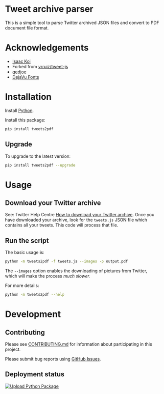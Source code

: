 # Tweet archive parser

This is a simple tool to parse Twitter archived JSON files and convert to PDF document file format.    

# Acknowledgements

* [Isaac Koi](https://twitter.com/isaackoi/)
* Forked from [vrruiz/tweet-js](https://github.com/vrruiz/tweet-js)
* [qedjoe](https://twitter.com/qedjoe/)
* [DejaVu Fonts](https://dejavu-fonts.github.io/)

# Installation

Install [Python](https://www.python.org/).

Install this package:

```bash
pip install tweets2pdf
```

## Upgrade

To upgrade to the latest version:

```bash
pip install tweets2pdf --upgrade
```

# Usage

## Download your Twitter archive

See: Twitter Help Centre [How to download your Twitter archive](https://help.twitter.com/en/managing-your-account/how-to-download-your-twitter-archive). Once you have downloaded your archive, look for the `tweets.js` JSON file which contains all your tweets. This code will process that file.

## Run the script

The basic usage is:

```bash
python -m tweets2pdf -f tweets.js --images -p output.pdf
```

The `--images` option enables the downloading of pictures from Twitter, which will make the process *much slower*.

For more details:
```bash
python -m tweets2pdf --help
```

# Development

## Contributing

Please see [CONTRIBUTING.md](./CONTRIBUTING.md) for information about participating in this project.

Please submit bug reports using [GitHub Issues](https://github.com/qedjoe/tweet-parser/issues).

## Deployment status

[![Upload Python Package](https://github.com/qedjoe/tweet-parser/actions/workflows/python-publish.yml/badge.svg)](https://github.com/qedjoe/tweet-parser/actions/workflows/python-publish.yml)
